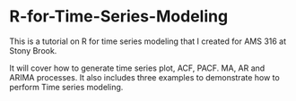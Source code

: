 # R-for-Time-Series-Modeling
This is a tutorial on R for time series modeling that I created for AMS 316 at Stony Brook.

It will cover how to generate time series plot, ACF, PACF.
MA, AR and ARIMA processes.
It also includes three examples to demonstrate how to perform Time series modeling.
